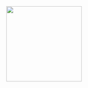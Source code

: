 <div id="header" align="center">
  <img src="https://i.giphy.com/media/v1.Y2lkPTc5MGI3NjExZ2lpdXZ6cDNhcGk0aDNhN3Z4ZmkzbG8xZ2pseTMwY3U2aTFyaXh0MSZlcD12MV9pbnRlcm5hbF9naWZfYnlfaWQmY3Q9Zw/CuuSHzuc0O166MRfjt/giphy.gif" width="200px"/>
</div>
<div align="center">
  <img src="https://komarev.com/ghpvc/?username=vani8987&style=flat-square&color=blue" alt=""/>
<div/>


